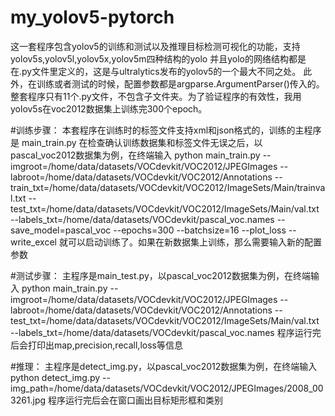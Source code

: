 # my_yolov5-pytorch
这一套程序包含yolov5的训练和测试以及推理目标检测可视化的功能，支持yolov5s,yolov5l,yolov5x,yolov5m四种结构的yolo
并且yolo的网络结构都是在.py文件里定义的，这是与ultralytics发布的yolov5的一个最大不同之处。
此外，在训练或者测试的时候，配置参数都是argparse.ArgumentParser()传入的。
整套程序只有11个.py文件，不包含子文件夹。为了验证程序的有效性，我用yolov5s在voc2012数据集上训练完300个epoch。

#训练步骤：
本套程序在训练时的标签文件支持xml和json格式的，训练的主程序是 main_train.py
在检查确认训练数据集和标签文件无误之后，以pascal_voc2012数据集为例，在终端输入
python main_train.py --imgroot=/home/data/datasets/VOCdevkit/VOC2012/JPEGImages --labroot=/home/data/datasets/VOCdevkit/VOC2012/Annotations --train_txt=/home/data/datasets/VOCdevkit/VOC2012/ImageSets/Main/trainval.txt --test_txt=/home/data/datasets/VOCdevkit/VOC2012/ImageSets/Main/val.txt --labels_txt=/home/data/datasets/VOCdevkit/pascal_voc.names --save_model=pascal_voc --epochs=300 --batchsize=16 --plot_loss --write_excel
就可以启动训练了。如果在新数据集上训练，那么需要输入新的配置参数

#测试步骤：
主程序是main_test.py，以pascal_voc2012数据集为例，在终端输入
python main_train.py --imgroot=/home/data/datasets/VOCdevkit/VOC2012/JPEGImages --labroot=/home/data/datasets/VOCdevkit/VOC2012/Annotations --test_txt=/home/data/datasets/VOCdevkit/VOC2012/ImageSets/Main/val.txt --labels_txt=/home/data/datasets/VOCdevkit/pascal_voc.names
程序运行完后会打印出map,precision,recall,loss等信息

#推理：
主程序是detect_img.py，以pascal_voc2012数据集为例，在终端输入
python detect_img.py --img_path=/home/data/datasets/VOCdevkit/VOC2012/JPEGImages/2008_003261.jpg
程序运行完后会在窗口画出目标矩形框和类别

